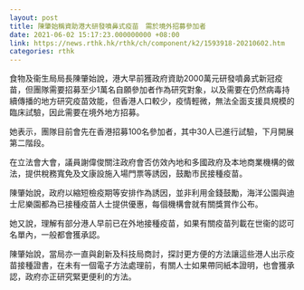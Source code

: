 ```yaml
---
layout: post
title: 陳肇始稱資助港大研發噴鼻式疫苗　需於境外招募參加者
date: 2021-06-02 15:17:23.000000000 +08:00
link: https://news.rthk.hk/rthk/ch/component/k2/1593918-20210602.htm
categories: rthk
---
```


食物及衞生局局長陳肇始說，港大早前獲政府資助2000萬元研發噴鼻式新冠疫苗，但團隊需要招募至少1萬名自願參加者作為研究對象，以及需要在仍然病毒持續傳播的地方研究疫苗效能，但香港人口較少，疫情輕微，無法全面支援具規模的臨床試驗，因此需要在境外地方招募。

她表示，團隊目前會先在香港招募100名參加者，其中30人已進行試驗，下月開展第二階段。 

在立法會大會，議員謝偉俊關注政府會否仿效內地和多國政府及本地商業機構的做法，提供稅務寬免及文康設施入場門票等誘因，鼓勵市民接種疫苗。

陳肇始說，政府以縮短檢疫期等安排作為誘因，並非利用金錢鼓勵，海洋公園與迪士尼樂園都為已接種疫苗人士提供優惠，每個機構會就有關獎賞作公布。

她又說，理解有部分港人早前已在外地接種疫苗，如果有關疫苗列載在世衞的認可名單內，一般都會獲承認。

陳肇始說，當局亦一直與創新及科技局商討，探討更方便的方法讓這些港人出示疫苗接種證書，在未有一個電子方法處理前，有關人士如果帶同紙本證明，也會獲承認，政府亦正研究緊更便利的方法。
